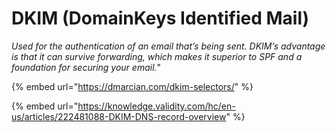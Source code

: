 # DKIM (DomainKeys Identified Mail)

_Used for the authentication of an email that’s being sent. DKIM’s advantage is that it can survive forwarding, which makes it superior to SPF and a foundation for securing your email._"

{% embed url="https://dmarcian.com/dkim-selectors/" %}

{% embed url="https://knowledge.validity.com/hc/en-us/articles/222481088-DKIM-DNS-record-overview" %}
